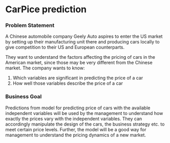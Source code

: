 # CarPice prediction 

### Problem Statement
A Chinese automobile company Geely Auto aspires to enter the US market by setting up their manufacturing unit there and producing cars locally to give competition to their US and European counterparts. 

They want to understand the factors affecting the pricing of cars in the American market, since those may be very different from the Chinese market. The company wants to know:

 1. Which variables are significant in predicting the price of a car
 2.  How well those variables describe the price of a car
 
### Business Goal 
Predictions from model for predicting price of cars with the available independent variables will be used by the management to understand how exactly the prices vary with the independent variables. They can accordingly manipulate the design of the cars, the business strategy etc. to meet certain price levels. Further, the model will be a good way for management to understand the pricing dynamics of a new market. 
